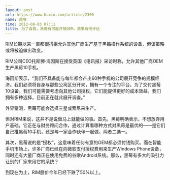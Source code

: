 ```yaml
---
layout: post
url: https://www.huxiu.com/article/2300
name: 虎嗅
time: 2012-08-03 07:11
title: 为了自救，黑莓有可能开放OEM，效果有待评估
---
```

RIM长期以来一直都很抗拒允许其他厂商生产基于黑莓操作系统的设备，但该策略或将被迫做出改变。

RIM公司CEO托斯滕·海因斯在接受英国《电讯报》采访时称，允许其他厂商OEM生产黑莓10手机。

海因斯表示，“我们不具备能与每年都会产出60种手机的公司展开竞争的规模经济。我们必须将自身与那些公司区分开来，拥有一个专注的平台。为了交付黑莓10设备，我们可能需要考虑向其他公司授权，它们能提供更好的成本效益。我们拥有多种选择，目前正在就此展开调查。”

外界猜测，黑莓可能会选择三星或索尼来生产。

但对RIM来说，这并不是说做马上就能做的事。首先，黑莓明确表示，不想放弃用户基础。它正在与财务顾问合作，通过计算看哪种方式对黑莓是最优的——是它们自己推黑莓10手机，还是与一家合作伙伴一起做，两者二选一。

其次，黑莓说的是“授权”，这意味着任何有意的OEM都必须付钱购买。而在智能手机市场上，许多厂商已经在向微软支付授权费用来生产Windows Phone设备，同时还有大量厂商正在使用免费的谷歌Android系统。那么，黑莓有多大的吸引力让别的厂家来用它的系统？

到现在为止，RIM股价今年已经下跌了50%以上。

